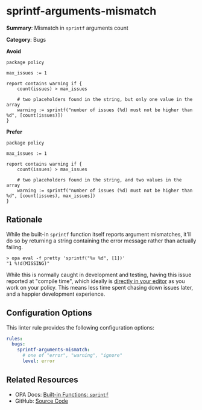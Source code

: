# sprintf-arguments-mismatch

**Summary**: Mismatch in `sprintf` arguments count

**Category**: Bugs

**Avoid**
```rego
package policy

max_issues := 1

report contains warning if {
    count(issues) > max_issues

    # two placeholders found in the string, but only one value in the array
    warning := sprintf("number of issues (%d) must not be higher than %d", [count(issues)])
}
```

**Prefer**
```rego
package policy

max_issues := 1

report contains warning if {
    count(issues) > max_issues

    # two placeholders found in the string, and two values in the array
    warning := sprintf("number of issues (%d) must not be higher than %d", [count(issues), max_issues])
}
```

## Rationale

While the built-in `sprintf` function itself reports argument mismatches, it'll do so by returning a string containing
the error message rather than actually failing.

```shell
> opa eval -f pretty 'sprintf("%v %d", [1])'
"1 %!d(MISSING)"
```

While this is normally caught in development and testing, having this issue reported at "compile time", which ideally
is [directly in your editor](https://openpolicyagent.org/projects/regal/language-server) as you work on your policy. This means less
time spent chasing down issues later, and a happier development experience.

## Configuration Options

This linter rule provides the following configuration options:

```yaml
rules:
  bugs:
    sprintf-arguments-mismatch:
      # one of "error", "warning", "ignore"
      level: error
```

## Related Resources

- OPA Docs: [Built-in Functions: `sprintf`](https://www.openpolicyagent.org/docs/policy-reference/#builtin-strings-sprintf)
- GitHub: [Source Code](https://github.com/open-policy-agent/regal/blob/main/bundle/regal/rules/bugs/sprintf-arguments-mismatch/sprintf_arguments_mismatch.rego)
